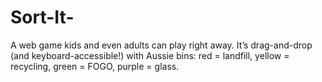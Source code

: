 # Sort-It-
A web game kids and even adults can play right away. It’s drag-and-drop (and keyboard-accessible!) with Aussie bins: red = landfill, yellow = recycling, green = FOGO, purple = glass.
